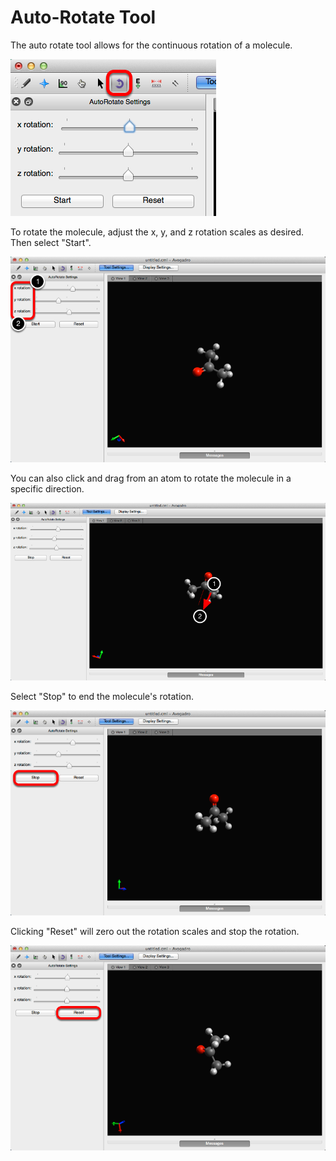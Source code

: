 # Auto-Rotate Tool

The auto rotate tool allows for the continuous rotation of a molecule.

![](../../_images/bcfbd92f-d657-492e-8a93-1332a59ada97.png)

To rotate the molecule, adjust the x, y, and z rotation scales as desired. Then select "Start".

![](../../_images/a328868b-9edd-452d-b6db-81f8f8e70343.png)

You can also click and drag from an atom to rotate the molecule in a specific direction.

![](../../_images/f35e86a1-2d4a-49ef-b484-0406174342ec.png)

Select "Stop" to end the molecule's rotation.

![](../../_images/634329ad-32ac-44ac-bee4-7da407d321b2.png)

Clicking "Reset" will zero out the rotation scales and stop the rotation.

![](../../_images/06e8c01e-9f3d-477d-b52a-15e9ca7d0cc4.png)

